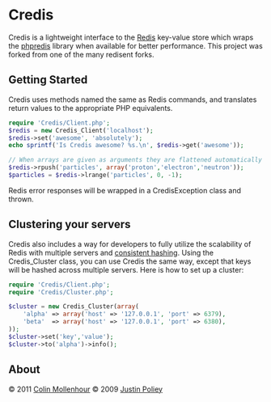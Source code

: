 # Credis

Credis is a lightweight interface to the [Redis](http://redis.io/) key-value store which wraps the [phpredis](https://github.com/nicolasff/phpredis)
library when available for better performance. This project was forked from one of the many redisent forks.

## Getting Started

Credis uses methods named the same as Redis commands, and translates return values to the appropriate PHP equivalents.

```php
require 'Credis/Client.php';
$redis = new Credis_Client('localhost');
$redis->set('awesome', 'absolutely');
echo sprintf('Is Credis awesome? %s.\n', $redis->get('awesome'));

// When arrays are given as arguments they are flattened automatically
$redis->rpush('particles', array('proton','electron','neutron'));
$particles = $redis->lrange('particles', 0, -1);
```
Redis error responses will be wrapped in a CredisException class and thrown.

## Clustering your servers

Credis also includes a way for developers to fully utilize the scalability of Redis with multiple servers and [consistent hashing](http://en.wikipedia.org/wiki/Consistent_hashing).
Using the Credis_Cluster class, you can use Credis the same way, except that keys will be hashed across multiple servers.
Here is how to set up a cluster:

```php
require 'Credis/Client.php';
require 'Credis/Cluster.php';

$cluster = new Credis_Cluster(array(
    'alpha' => array('host' => '127.0.0.1', 'port' => 6379),
    'beta'  => array('host' => '127.0.0.1', 'port' => 6380),
));
$cluster->set('key','value');
$cluster->to('alpha')->info();
```

## About

&copy; 2011 [Colin Mollenhour](http://colin.mollenhour.com)
&copy; 2009 [Justin Poliey](http://justinpoliey.com)
